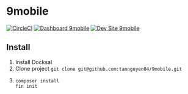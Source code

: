 # 9mobile

[![CircleCI](https://circleci.com/gh/tannguyen04/9mobile.svg?style=shield)](https://circleci.com/gh/tannguyen04/9mobile)
[![Dashboard 9mobile](https://img.shields.io/badge/dashboard-9mobile-yellow.svg)](https://dashboard.pantheon.io/sites/9806d555-c138-4987-b536-a670efd06214#dev/code)
[![Dev Site 9mobile](https://img.shields.io/badge/site-9mobile-blue.svg)](http://dev-9mobile.pantheonsite.io/)

## Install
1. Install Docksal
2. Clone project `git clone git@github.com:tannguyen04/9mobile.git`
3. ```
   composer install
   fin init
   ```
